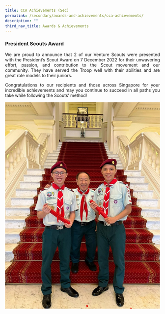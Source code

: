 ```yaml
---
title: CCA Achievements (Sec)
permalink: /secondary/awards-and-achievements/cca-achievements/
description: ""
third_nav_title: Awards & Achievements
---
```

### President Scouts Award

<style>
p {text-align: justify;}
</style>

We are proud to announce that 2 of our Venture Scouts were presented with the President’s Scout Award on 7 December 2022 for their unwavering effort, passion, and contribution to the Scout movement and our community. They have served the Troop well with their abilities and are great role models to their juniors.

Congratulations to our recipients and those across Singapore for your incredible achievements and may you continue to succeed in all paths you take while following the Scouts’ method!

![President Scouts Award](/images/Scout%20President%20Award.jpeg)